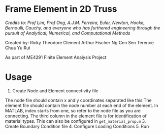# Frame Element in 2D Truss

*Credits to: Prof Lim, Prof Ong, A.J.M. Ferreira, Euler, Newton, Hooke, Bernoulli, Cauchy, and everyone who has furthered engineering through the pursuit of Analytical, Numerical, and Computational Methods*

Created by:
Ricky Theodore
Clement Arthur Fischer
Ng Cen Sen Terence
Chua Yu Rui

As part of ME4291 Finite Element Analysis Project

# Usage
1. Create Node and Element connectivity file


  The node file should contain x and y coordinates separated like this
  The element file should contain the node number at each end of the element. In MATLAB, index starts from one, so refer to the node file as you are connecting. The third column  in the element file is for identification of material types. This can also be configured in `get_material_prop.m`
3. Create Boundary Condition file
4. Configure Loading Conditions
5. Run

